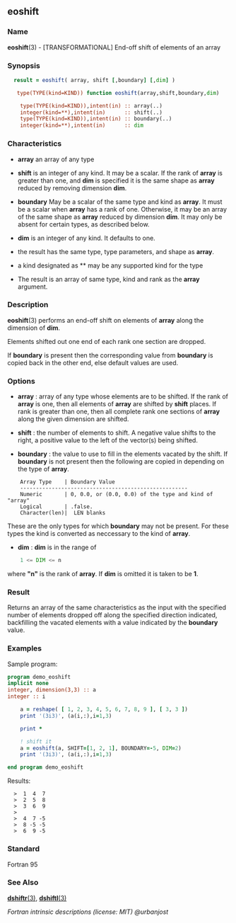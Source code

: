## eoshift

### **Name**

**eoshift**(3) - \[TRANSFORMATIONAL\] End-off shift of elements of an array

### **Synopsis**
```fortran
  result = eoshift( array, shift [,boundary] [,dim] )
```
```fortran
   type(TYPE(kind=KIND)) function eoshift(array,shift,boundary,dim)

    type(TYPE(kind=KIND)),intent(in) :: array(..)
    integer(kind=**),intent(in)      :: shift(..)
    type(TYPE(kind=KIND)),intent(in) :: boundary(..)
    integer(kind=**),intent(in)      :: dim
```
### **Characteristics**

 - **array** an array of any type
 - **shift** is an integer of any kind. It may be a scalar.
   If the rank of **array** is greater than one, and **dim** is
   specified it is the same shape as **array** reduced by removing
   dimension **dim**.
 - **boundary** May be a scalar of the same type and kind as **array**.
   It must be a scalar when **array** has a rank of one. Otherwise, it
   may be an array of the same shape as **array** reduced by dimension
   **dim**. It may only be absent for certain types, as described below.
 - **dim** is an integer of any kind. It defaults to one.
 - the result has the same type, type parameters, and shape as **array**.
 - a kind designated as ** may be any supported kind for the type

 - The result is an array of same type, kind and rank as the **array**
   argument.

### **Description**

  **eoshift**(3) performs an end-off shift on elements of **array**
  along the dimension of **dim**.

  Elements shifted out one end of each rank one section are dropped.

  If **boundary** is present then the corresponding value from
  **boundary** is copied back in the other end, else default values
  are used.

### **Options**

- **array**
  : array of any type whose elements are to be shifted.
  If the rank of **array** is one, then all elements of **array** are
  shifted by **shift** places. If rank is greater than one, then all
  complete rank one sections of **array** along the given dimension
  are shifted.

- **shift**
  : the number of elements to shift. A negative value shifts to the
  right, a positive value to the left of the vector(s) being shifted.

- **boundary**
  : the value to use to fill in the elements vacated by the shift.
  If **boundary** is not present then the following are copied in
  depending on the type of **array**.
```text
    Array Type    | Boundary Value
    -----------------------------------------------------
    Numeric       | 0, 0.0, or (0.0, 0.0) of the type and kind of "array"
    Logical       | .false.
    Character(len)|  LEN blanks
```
  These are the only types for which **boundary** may not be present.
  For these types the kind is converted as neccessary to the kind of
  **array**.
- **dim**
  :  **dim** is in the range of
```fortran
    1 <= DIM <= n
```
  where **"n"** is the rank of **array**. If **dim** is omitted it
  is taken to be **1**.

### **Result**

 Returns an array of the same characteristics as the input with the
 specified number of elements dropped off along the specified direction
 indicated, backfilling the vacated elements with a value indicated by
 the **boundary** value.

### **Examples**

Sample program:

```fortran
program demo_eoshift
implicit none
integer, dimension(3,3) :: a
integer :: i

    a = reshape( [ 1, 2, 3, 4, 5, 6, 7, 8, 9 ], [ 3, 3 ])
    print '(3i3)', (a(i,:),i=1,3)

    print *

    ! shift it
    a = eoshift(a, SHIFT=[1, 2, 1], BOUNDARY=-5, DIM=2)
    print '(3i3)', (a(i,:),i=1,3)

end program demo_eoshift
```
Results:

```text
  >  1  4  7
  >  2  5  8
  >  3  6  9
  >
  >  4  7 -5
  >  8 -5 -5
  >  6  9 -5
```
### **Standard**

Fortran 95

### **See Also**

[**dshiftr**(3)](#dshiftr),
[**dshiftl**(3)](#dshiftl)

 _Fortran intrinsic descriptions (license: MIT) \@urbanjost_
